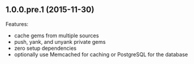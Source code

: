 ## 1.0.0.pre.1 (2015-11-30)

Features:

  - cache gems from multiple sources
  - push, yank, and unyank private gems
  - zero setup dependencies
  - optionally use Memcached for caching or PostgreSQL for the database
